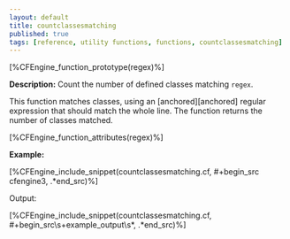 ```yaml
---
layout: default
title: countclassesmatching
published: true
tags: [reference, utility functions, functions, countclassesmatching]
---
```


[%CFEngine_function_prototype(regex)%]

**Description:** Count the number of defined classes matching `regex`.

This function matches classes, using an [anchored][anchored] regular 
expression that should match the whole line. The function returns the number 
of classes matched.

[%CFEngine_function_attributes(regex)%]

**Example:**  

[%CFEngine_include_snippet(countclassesmatching.cf, #\+begin_src cfengine3, .*end_src)%]

Output:

[%CFEngine_include_snippet(countclassesmatching.cf, #\+begin_src\s+example_output\s*, .*end_src)%]
